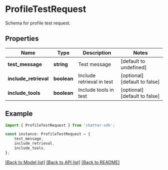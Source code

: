 # ProfileTestRequest

Schema for profile test request.

## Properties

Name | Type | Description | Notes
------------ | ------------- | ------------- | -------------
**test_message** | **string** | Test message | [default to undefined]
**include_retrieval** | **boolean** | Include retrieval in test | [optional] [default to false]
**include_tools** | **boolean** | Include tools in test | [optional] [default to false]

## Example

```typescript
import { ProfileTestRequest } from 'chatter-sdk';

const instance: ProfileTestRequest = {
    test_message,
    include_retrieval,
    include_tools,
};
```

[[Back to Model list]](../README.md#documentation-for-models) [[Back to API list]](../README.md#documentation-for-api-endpoints) [[Back to README]](../README.md)
